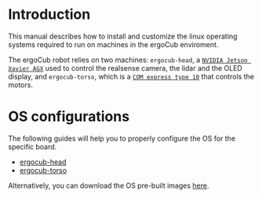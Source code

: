 # Introduction

This manual describes how to install and customize the linux operating systems required to run on machines in the ergoCub enviroment. 

The ergoCub robot relies on two machines: `ergocub-head`, a [`NVIDIA Jetson Xavier AGX`](https://www.nvidia.com/en-us/autonomous-machines/embedded-systems/jetson-xavier-series/) used to control the realsense camera, the lidar and the OLED display, and `ergocub-torso`, which is a [`COM express type 10`](https://www.advantech.com/en-eu/products/0a009637-4f9d-4541-8624-a55de3ffb2a6/som-7583/mod_17ca9251-bdf5-4f74-9256-edd63a373b39) that controls the motors.

# OS configurations

The following guides will help you to properly configure the OS for the specific board.

- [ergocub-head](ergocub_head/install_procedure.md)
- [ergocub-torso](ergocub_torso/install_from_scratch.md)

Alternatively, you can download the OS pre-built images [here](../icub_operating_systems/download.md).